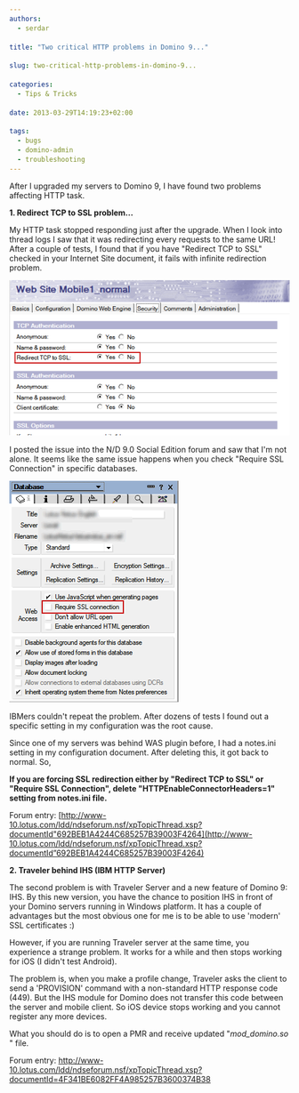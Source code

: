 ```yaml
---
authors:
  - serdar

title: "Two critical HTTP problems in Domino 9..."

slug: two-critical-http-problems-in-domino-9...

categories:
  - Tips & Tricks

date: 2013-03-29T14:19:23+02:00

tags:
  - bugs
  - domino-admin
  - troubleshooting
---
```


After I upgraded my servers to Domino 9, I have found two problems affecting HTTP task.

**1. Redirect TCP to SSL problem...**

My HTTP task stopped responding just after the upgrade. When I look into thread logs I saw that it was redirecting every requests to the same URL! After a couple of tests, I found that if you have "Redirect TCP to SSL" checked in your Internet Site document, it fails with infinite redirection problem.
<!-- more -->
![Image:Two critical HTTP problems in Domino 9...](../../images/imported/two-critical-http-problems-in-domino-9-M2.gif)

I posted the issue into the N/D 9.0 Social Edition forum and saw that I'm not alone. It seems like the same issue happens when you check "Require SSL Connection" in specific databases.

![Image:Two critical HTTP problems in Domino 9...](../../images/imported/two-critical-http-problems-in-domino-9-M3.gif)

IBMers couldn't repeat the problem. After dozens of tests I found out a specific setting in my configuration was the root cause.

Since one of my servers was behind WAS plugin before, I had a notes.ini setting in my configuration document. After deleting this, it got back to normal. So,

**If you are forcing SSL redirection either by "Redirect TCP to SSL" or "Require SSL Connection", delete "HTTPEnableConnectorHeaders=1" setting from notes.ini file.**

Forum entry: [http://www-10.lotus.com/ldd/ndseforum.nsf/xpTopicThread.xsp?documentId"692BEB1A4244C685257B39003F4264](http://www-10.lotus.com/ldd/ndseforum.nsf/xpTopicThread.xsp?documentId”692BEB1A4244C685257B39003F4264)

**2. Traveler behind IHS (IBM HTTP Server)**

The second problem is with Traveler Server and a new feature of Domino 9: IHS. By this new version, you have the chance to position IHS in front of your Domino servers running in Windows platform. It has a couple of advantages but the most obvious one for me is to be able to use 'modern' SSL certificates :)

However, if you are running Traveler server at the same time, you experience a strange problem. It works for a while and then stops working for iOS (I didn't test Android).

The problem is, when you make a profile change, Traveler asks the client to send a 'PROVISION' command with a non-standard HTTP response code (449). But the IHS module for Domino does not transfer this code between the server and mobile client. So iOS device stops working and you cannot register any more devices.

What you should do is to open a PMR and receive updated "*mod_domino.so* " file.

Forum entry: <http://www-10.lotus.com/ldd/ndseforum.nsf/xpTopicThread.xsp?documentId=4F341BE6082FF4A985257B3600374B38>
